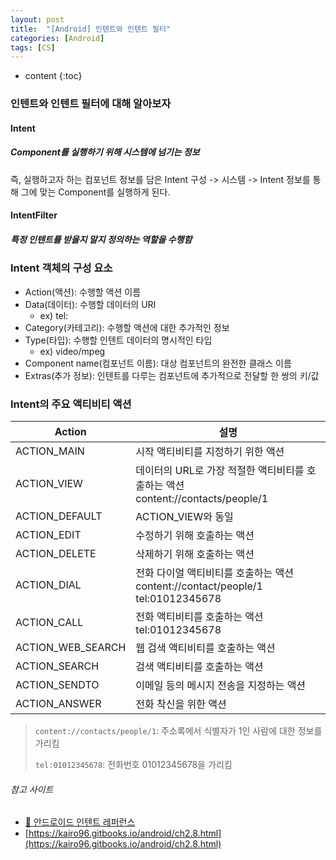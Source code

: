 ```yaml
---
layout: post
title:  "[Android] 인텐트와 인텐트 필터"
categories: [Android]
tags: [CS]
---
```


* content
{:toc}

### 인텐트와 인텐트 필터에 대해 알아보자

#### Intent

##### Component를 실행하기 위해 시스템에 넘기는 정보

즉, 실행하고자 하는 컴포넌트 정보를 담은 Intent 구성 -> 시스템 -> Intent 정보를 통해 그에 맞는 Component를 실행하게 된다.

#### IntentFilter

##### 특정 인텐트를 받을지 말지 정의하는 역할을 수행함







### Intent 객체의 구성 요소
- Action(액션): 수행할 액션 이름
- Data(데이터): 수행할 데이터의 URI
  - ex) tel:
- Category(카테고리): 수행할 액션에 대한 추가적인 정보
- Type(타입): 수행할 인텐트 데이터의 명시적인 타입
  - ex) video/mpeg
- Component name(컴포넌트 이름): 대상 컴포넌트의 완전한 클래스 이름
- Extras(추가 정보): 인텐트를 다루는 컴포넌트에 추가적으로 전달할 한 쌍의 키/값

### Intent의 주요 액티비티 액션

|Action|설명|
|-----|---------|
|ACTION_MAIN|시작 액티비티를 지정하기 위한 액션|
|ACTION_VIEW|데이터의 URL로 가장 적절한 액티비티를 호출하는 액션<br>content://contacts/people/1|
|ACTION_DEFAULT|ACTION_VIEW와 동일|
|ACTION_EDIT|수정하기 위해 호출하는 액션|
|ACTION_DELETE|삭제하기 위해 호출하는 액션|
|ACTION_DIAL|전화 다이얼 액티비티를 호출하는 액션<br>content://contact/people/1<br>tel:01012345678|
|ACTION_CALL|전화 액티비티를 호출하는 액션<br>tel:01012345678|
|ACTION_WEB_SEARCH|웹 검색 액티비티를 호출하는 액션|
|ACTION_SEARCH|검색 액티비티를 호출하는 액션|
|ACTION_SENDTO|이메일 등의 메시지 전송을 지정하는 액션|
|ACTION_ANSWER|전화 착신을 위한 액션|

> `content://contacts/people/1`: 주소록에서 식별자가 1인 사람에 대한 정보를 가리킴
>
> `tel:01012345678`: 전화번호 01012345678을 가리킴

###### 참고 사이트
- [📃 안드로이드 인텐트 레퍼런스](http://developer.android.com/reference/android/content/Intent.html)
- [https://kairo96.gitbooks.io/android/ch2.8.html](https://kairo96.gitbooks.io/android/ch2.8.html)